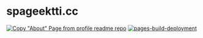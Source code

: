 # spageektti.cc
[![Copy "About" Page from profile readme repo](https://github.com/spageektti/spageektti.github.io/actions/workflows/copy-about-page.yml/badge.svg)](https://github.com/spageektti/spageektti.github.io/actions/workflows/copy-about-page.yml)
[![pages-build-deployment](https://github.com/spageektti/spageektti.github.io/actions/workflows/pages/pages-build-deployment/badge.svg)](https://github.com/spageektti/spageektti.github.io/actions/workflows/pages/pages-build-deployment)
